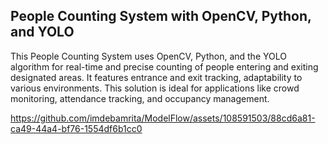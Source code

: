 ## People Counting System with OpenCV, Python, and YOLO

This People Counting System uses OpenCV, Python, and the YOLO algorithm for real-time and precise counting of people entering and exiting designated areas. It features entrance and exit tracking, adaptability to various environments. This solution is ideal for applications like crowd monitoring, attendance tracking, and occupancy management.

https://github.com/imdebamrita/ModelFlow/assets/108591503/88cd6a81-ca49-44a4-bf76-1554df6b1cc0

